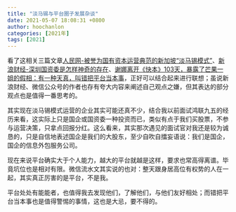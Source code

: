 ```yaml
---
title: "淡马锡与平台圈子发展杂谈"
date: 2021-05-07 18:08:31 +0800
author: hoochanlon
categories: [2021年]
tags: [2021]
---
```


看了这相关三篇文章[人民网-被誉为国有资本运营典范的新加坡“淡马锡模式”](http://finance.people.com.cn/n/2015/0323/c1004-26734362.html)、[新浪财经-深圳国资委是怎样神奇的存在](https://baijiahao.baidu.com/s?id=1698888952176306000&wfr=spider&for=pc)、[谢娜离开《快本》103天，暴露了芒果一姐的假相：有一种天真，叫错把平台当本事](https://mp.weixin.qq.com/s?__biz=MjM5MDc0NTY2OA==&mid=2651569375&idx=1&sn=c2a4fdc6624e80fb3b6d9b01346aff0c&scene=0)，正好可以结合起来进行联想；虽说新浪财经、微信公众号的作者也存有夸大内容来阐述自己观点之嫌，但其表达的部分观点也是值得一番思考的。

<!-- more -->

其实现在淡马锡模式运营的企业其实可能还真不少，结合我以前面试鸿联九五的经历来看，这实际上只是国企或国资委一种投资而已，类似有点于我们买股票，不参与运营决策，只拿点回报分红。这么看来，其实那次遇见的面试官对我还是较为诚恳的，只是自信地表述国企是我们的大股东，至少自吹自擂妄语说：我们是国企，国企的信息外包服务公司。

现在来说平台确实大于个人能力，越大的平台就越是这样，要求也常高得离谱。毕竟坑位也是相对有限。微信流水文其实说的也对：整天跟身居高位有权势的人在一起，其实真正厉害的是平台，不是我。

平台处处有能能者，也值得我去发现他们，了解他们，与他们友好相处；而错把平台当本事也是值得警惕的事情，这也是大忌，要不得的。
